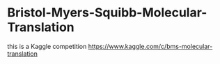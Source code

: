 # Bristol-Myers-Squibb-Molecular-Translation
this is a Kaggle competition https://www.kaggle.com/c/bms-molecular-translation
